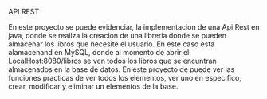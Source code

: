 API REST

En este proyecto se puede evidenciar, la implementacion de una Api Rest en java, donde se realiza la creacion de una libreria donde se pueden almacenar los libros que necesite el usuario. 
En este caso esta alamacenand en MySQL, donde al momento de abrir el LocalHost:8080/libros se ven todos los libros que se encuntran almacenados en la base de datos. 
En este proyecto de puede ver las funciones practicas de ver todos los elementos, ver uno en especifico, crear, modificar y eliminar un elementos de la base. 
